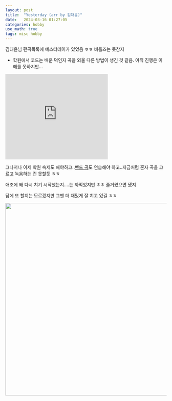 ```yaml
---
layout: post
title:  "Yesterday (arr by 김대윤)"
date:   2024-03-16 01:27:05 
categories: hobby
use_math: true
tags: misc hobby
---
```



김대윤님 편곡목록에 예스터데이가 있었음 ㅎㅎ 비틀즈는 못참지
- 학원에서 코드는 배운 덕인지 곡을 외울 다른 방법이 생긴 것 같음. 아직 진행은 이해를 못하지만...


<iframe allowfullscreen="allowfullscreen" class="b-hbp-video b-uploaded" frameborder="0" height="266" id="BLOGGER-video-a2a327fbf2860099-2645" mozallowfullscreen="mozallowfullscreen" src="https://www.blogger.com/video.g?token=AD6v5dxL0JcIyCVXiTivIJC4GRK7bQW7zQLJOwRI2lG8c858WcCzVPXZPLbWTxFHioJuueBvLO6nZn-L4uQqPqd-NsWOzB4cee4SMN_uo7Iw0BJY9yBYEhZCpswRaay6L44fvn564MY" webkitallowfullscreen="webkitallowfullscreen" width="320"></iframe>

그나저나 이제 학원 숙제도 해야하고..[밴드 곡](https://www.youtube.com/watch?v=xxBsCDy0_Xk)도 연습해야 하고..지금처럼 혼자 곡을 고르고 녹음하는 건 못할듯 ㅎㅎ

애초에 왜 다시 치기 시작했는지....는 까먹었지만 ㅎㅎ 즐거웠으면 됐지

담에 또 할지는 모르겠지만 그땐 더 재밌게 잘 치고 있길 ㅎㅎ



<img src="{{site.url}}/images/basics.jpg" width="600" class="center"/>  